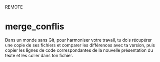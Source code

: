 REMOTE
# merge_conflis

Dans un monde sans Git, pour harmoniser votre travail, tu dois récupérer une copie de ses fichiers et comparer les différences avec ta version,
puis copier les lignes de code correspondantes de la nouvelle présentation du texte et les coller dans ton fichier.
